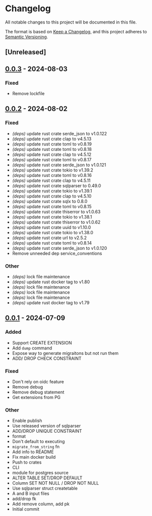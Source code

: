 # Changelog
All notable changes to this project will be documented in this file.

The format is based on [Keep a Changelog](https://keepachangelog.com/en/1.0.0/),
and this project adheres to [Semantic Versioning](https://semver.org/spec/v2.0.0.html).

## [Unreleased]

## [0.0.3](https://github.com/philipcristiano/declare-schema/compare/v0.0.2...v0.0.3) - 2024-08-03

### Fixed
- Remove lockfile

## [0.0.2](https://github.com/philipcristiano/declare-schema/compare/v0.0.1...v0.0.2) - 2024-08-02

### Fixed
- *(deps)* update rust crate serde_json to v1.0.122
- *(deps)* update rust crate clap to v4.5.13
- *(deps)* update rust crate toml to v0.8.19
- *(deps)* update rust crate toml to v0.8.18
- *(deps)* update rust crate clap to v4.5.12
- *(deps)* update rust crate toml to v0.8.17
- *(deps)* update rust crate serde_json to v1.0.121
- *(deps)* update rust crate tokio to v1.39.2
- *(deps)* update rust crate toml to v0.8.16
- *(deps)* update rust crate clap to v4.5.11
- *(deps)* update rust crate sqlparser to 0.49.0
- *(deps)* update rust crate tokio to v1.39.1
- *(deps)* update rust crate clap to v4.5.10
- *(deps)* update rust crate sqlx to 0.8.0
- *(deps)* update rust crate toml to v0.8.15
- *(deps)* update rust crate thiserror to v1.0.63
- *(deps)* update rust crate tokio to v1.38.1
- *(deps)* update rust crate thiserror to v1.0.62
- *(deps)* update rust crate uuid to v1.10.0
- *(deps)* update rust crate tokio to v1.38.0
- *(deps)* update rust crate url to v2.5.2
- *(deps)* update rust crate toml to v0.8.14
- *(deps)* update rust crate serde_json to v1.0.120
- Remove unneeded dep service_conventions

### Other
- *(deps)* lock file maintenance
- *(deps)* update rust docker tag to v1.80
- *(deps)* lock file maintenance
- *(deps)* lock file maintenance
- *(deps)* lock file maintenance
- *(deps)* update rust docker tag to v1.79

## [0.0.1](https://github.com/philipcristiano/declare-schema/releases/tag/v0.0.1) - 2024-07-09

### Added
- Support CREATE EXTENSION
- Add `dump` command
- Expose way to generate migraitons but not run them
- ADD/ DROP CHECK CONSTRAINT

### Fixed
- Don't rely on oidc feature
- Remove debug
- Remove debug statement
- Get extensions from PG

### Other
- Enable publish
- Use released version of sqlparser
- ADD/DROP UNIQUE CONSTRAINT
- format
- Don't default to executing
- `migrate_from_string` fn
- Add info to README
- Fix main docker build
- Push to crates
- CLI
- module for postgres source
- ALTER TABLE SET/DROP DEFAULT
- Column SET NOT NULL / DROP NOT NULL
- Use sqlparser struct createtable
- A and B input files
- add/drop fk
- Add remove column, add pk
- Initial commit
